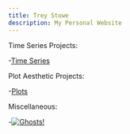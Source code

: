 ```yaml
---
title: Trey Stowe
description: My Personal Website
---
```


Time Series Projects:

-[Time Series](/timeseries/index.md)

Plot Aesthetic Projects:

-[Plots](/plots/index.md)


Miscellaneous:

-[![Ghosts!](https://img.www.youtube.com/watch?v=OjPWU_DM-ak.jpg)](https://www.youtube.com/watch?v=OjPWU_DM-ak)

